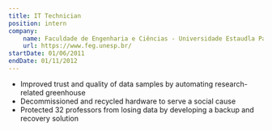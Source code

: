 ```yaml
---
title: IT Technician
position: intern
company:
    name: Faculdade de Engenharia e Ciências - Universidade Estaudla Paulista
    url: https://www.feg.unesp.br/
startDate: 01/06/2011
endDate: 01/11/2012
---
```

- Improved trust and quality of data samples by automating research-related greenhouse
- Decommissioned and recycled hardware to serve a social cause
- Protected 32 professors from losing data by developing a backup and recovery solution